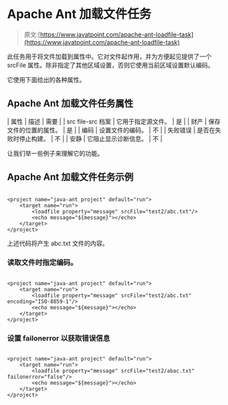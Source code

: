 # Apache Ant 加载文件任务

> 原文:[https://www.javatpoint.com/apache-ant-loadfile-task](https://www.javatpoint.com/apache-ant-loadfile-task)

此任务用于将文件加载到属性中。它对文件起作用，并为方便起见提供了一个 srcFile 属性。除非指定了其他区域设置，否则它使用当前区域设置默认编码。

它使用下面给出的各种属性。

## Apache Ant 加载文件任务属性

| 属性 | 描述 | 需要 |
| src file-src 档案 | 它用于指定源文件。 | 是 |
| 财产 | 保存文件的位置的属性。 | 是 |
| 编码 | 设置文件的编码。 | 不 |
| 失败错误 | 是否在失败时停止构建。 | 不 |
| 安静 | 它阻止显示诊断信息。 | 不 |

让我们举一些例子来理解它的功能。

## Apache Ant 加载文件任务示例

```

<project name="java-ant project" default="run">	
	<target name="run">
		<loadfile property="message" srcFile="test2/abc.txt"/>
		<echo message="${message}"></echo>
	</target>
</project>

```

上述代码将产生 abc.txt 文件的内容。

### 读取文件时指定编码。

```

<project name="java-ant project" default="run">	
	<target name="run">
		<loadfile property="message" srcFile="test2/abc.txt" encoding="ISO-8859-1"/>
		<echo message="${message}"></echo>
	</target>
</project>

```

### 设置 failonerror 以获取错误信息

```

<project name="java-ant project" default="run">	
	<target name="run">
		<loadfile property="message" srcFile="test2/abac.txt" failonerror="false"/>
		<echo message="${message}"></echo>
	</target>
</project>

```